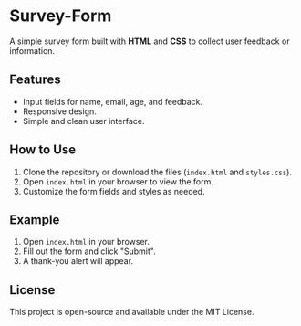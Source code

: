 # Survey-Form

A simple survey form built with **HTML** and **CSS** to collect user feedback or information.

## Features

- Input fields for name, email, age, and feedback.
- Responsive design.
- Simple and clean user interface.

## How to Use

1. Clone the repository or download the files (`index.html` and `styles.css`).
2. Open `index.html` in your browser to view the form.
3. Customize the form fields and styles as needed.

## Example

1. Open `index.html` in your browser.
2. Fill out the form and click "Submit".
3. A thank-you alert will appear.

## License

This project is open-source and available under the MIT License.
